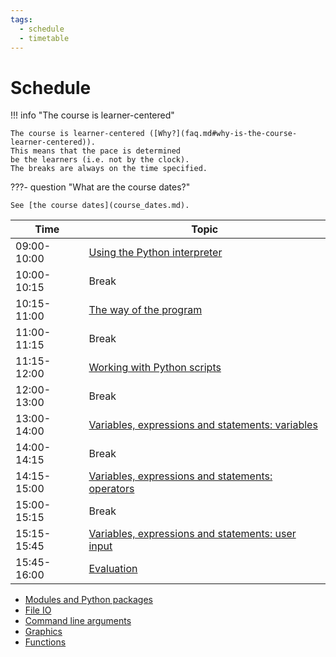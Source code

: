 ```yaml
---
tags:
  - schedule
  - timetable
---
```


# Schedule

!!! info "The course is learner-centered"

    The course is learner-centered ([Why?](faq.md#why-is-the-course-learner-centered)).
    This means that the pace is determined
    be the learners (i.e. not by the clock).
    The breaks are always on the time specified.


???- question "What are the course dates?"

    See [the course dates](course_dates.md).

 Time       | Topic
------------|-----------------------------------------------------------------
09:00-10:00 | [Using the Python interpreter](sessions/using_the_python_interpreter.md)
10:00-10:15 | Break
10:15-11:00 | [The way of the program](sessions/the_way_of_the_program.md)
11:00-11:15 | Break
11:15-12:00 | [Working with Python scripts](sessions/working_with_python_scripts.md)
12:00-13:00 | Break
13:00-14:00 | [Variables, expressions and statements: variables](sessions/variables_expressions_and_statements_1.md)  
14:00-14:15 | Break
14:15-15:00 | [Variables, expressions and statements: operators](sessions/variables_expressions_and_statements_2.md)  
15:00-15:15 | Break
15:15-15:45 | [Variables, expressions and statements: user input](sessions/variables_expressions_and_statements_3.md)
15:45-16:00 | [Evaluation](evaluation.md)

- [Modules and Python packages](sessions/hello_little_turtles.md)
- [File IO](sessions/files.md)
- [Command line arguments](sessions/command_line_arguments.md)
- [Graphics](sessions/graphics.md)
- [Functions](sessions/functions.md)
